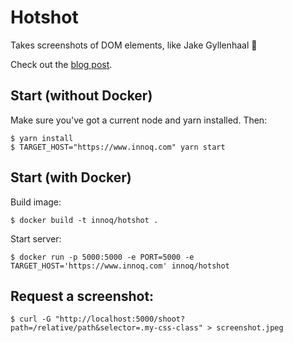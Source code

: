 # Hotshot

Takes screenshots of DOM elements, like Jake Gyllenhaal 📸

Check out the [blog post](https://www.innoq.com/en/blog/screenshot-dom-elements-puppeteer/).

## Start (without Docker)

Make sure you've got a current node and yarn installed. Then:

    $ yarn install
    $ TARGET_HOST="https://www.innoq.com" yarn start

## Start (with Docker)

Build image:

    $ docker build -t innoq/hotshot .

Start server:

    $ docker run -p 5000:5000 -e PORT=5000 -e TARGET_HOST='https://www.innoq.com' innoq/hotshot

## Request a screenshot:

    $ curl -G "http://localhost:5000/shoot?path=/relative/path&selector=.my-css-class" > screenshot.jpeg
